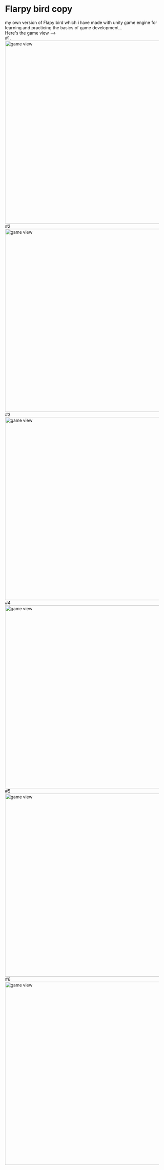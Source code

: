 # Flarpy bird copy
  my own version of Flapy bird which i have made with unity game engine for learning and practicing the basics of game development... <br>
Here's the game view --><br> #1.<img src="View/Screenshot 2024-12-28 at 4.46.16 PM.png" alt="game view" height="600" width="800" align="right">
<br><br><br><br><br><br><br><br><br><br><br><br><br><br><br><br><br><br><br><br><br><br><br><br><br><br><br><br>#2
<img src="View/Screenshot 2024-12-28 at 4.46.28 PM.png" alt="game view" height="600" width="800" align="right" >
<br><br><br><br><br><br><br><br><br><br><br><br><br><br><br><br><br><br><br><br><br><br><br><br><br><br><br><br>#3
<img src="View/Screenshot 2024-12-28 at 4.46.56 PM.png" alt="game view" height="600" width="800" align="right">
<br><br><br><br><br><br><br><br><br><br><br><br><br><br><br><br><br><br><br><br><br><br><br><br><br><br><br><br>#4
<img src="View/Screenshot 2024-12-28 at 4.53.00 PM.png" alt="game view" height="600" width="800" align="right">
<br><br><br><br><br><br><br><br><br><br><br><br><br><br><br><br><br><br><br><br><br><br><br><br><br><br><br><br>#5
<img src="View/Screenshot 2024-12-28 at 4.53.06 PM.png" alt="game view" height="600" width="800" align="right">
<br><br><br><br><br><br><br><br><br><br><br><br><br><br><br><br><br><br><br><br><br><br><br><br><br><br><br><br>#6
<img src="View/Screenshot 2024-12-28 at 4.52.48 PM.png" alt="game view" height="600" width="800" align="right">
